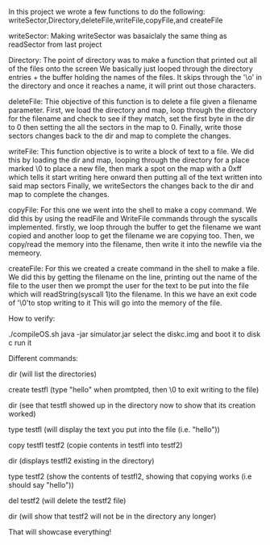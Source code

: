 In this project we wrote a few functions to do the following:
writeSector,Directory,deleteFile,writeFile,copyFile,and createFile

writeSector: 
Making writeSector was basaiclaly the same thing as readSector from last project

Directory: 
The point of directory was to make a function that printed out all of the files onto the screen
We basically just looped through the directory entries + 
the buffer holding the names of the files. It skips through the '\o'
in the directory and once it reaches a name, it will print out those characters.

deleteFile:
Thie objective of this function is to delete a file given a filename parameter. First, we load the directory and map,
loop through the directory for the filename and check to see if they match,
set the first byte in the dir to 0 then setting the all the sectors in the map to 0.
Finally, write those sectors changes back to the dir and map to complete the changes.

writeFile:
This function objective is to write a block of text to a file. We did this by loading the dir and map,
looping through the directory for a place marked \0 to place a new file,
then mark a spot on the map with a 0xff which tells it start writing here onward
then putting all of the text written into said map sectors
Finally, we writeSectors the changes back to the dir and map to complete the changes.

copyFile:
For this one we went into the shell to make a copy command. We did this by using the readFile and WriteFile commands through the syscalls implemented.
firstly, we loop through the buffer to get the filename we want copied and another loop to get the filename we are copying too.
Then, we copy/read the memory into the filename, then write it into the newfile via the memeory.

createFile:
For this we created a create command in the shell to make a file. We did this by getting the filename on the line, 
printing out the name of the file to the user
then we prompt the user for the text to be put into the file which will readString(syscall 1)to the filename. 
In this we have an exit code of '\0'to stop writing to it
This will go into the memory of the file. 
 
How to verify:

./compileOS.sh
java -jar simulator.jar
select the diskc.img and boot it to disk c
run it

Different commands:

dir
(will list the directories)

create testfl
(type "hello" when promtpted, then \0 to exit writing to the file)

dir
(see that testfl showed up in the directory now to show that its creation worked)

type testfl
(will display the text you put into the file (i.e. "hello"))

copy testfl testf2
(copie contents in testfl into testf2)

dir
(displays testfl2 existing in the directory)

type testf2
(show the contents of testfl2, showing that copying works (i.e should say "hello"))

del testf2
(will delete the testf2 file)

dir
(will show that testf2 will not be in the directory any longer)

That will showcase everything!
